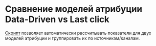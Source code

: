 <h1>Сравнение моделей атрибуции Data-Driven vs Last click</h1>
<p><a href="https://github.com/Oleg-Loginov-analyst/Analytics/blob/main/Python/Attribution-report.py">Скрипт</a> позволяет автоматически рассчитывать показатели для двух моделей атрибуции и группировать их по источникам/каналам.</p>
